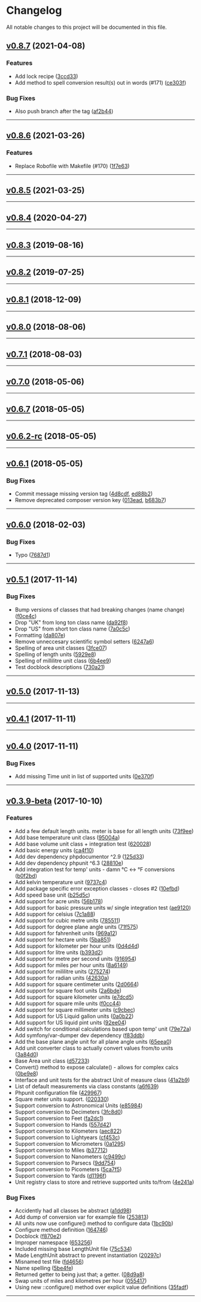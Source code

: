 <!--- BEGIN HEADER -->
# Changelog

All notable changes to this project will be documented in this file.
<!--- END HEADER -->

## [v0.8.7](https://github.com/jordanbrauer/unit-converter/compare/v0.8.6...vv0.8.7) (2021-04-08)


### Features

* Add lock recipe ([3ccd33](https://github.com/jordanbrauer/unit-converter/commit/3ccd3387ddd0fc9f02cdaba0ce2d9051c0aa1528))
* Add method to spell conversion result(s) out in words (#171) ([ce303f](https://github.com/jordanbrauer/unit-converter/commit/ce303fbda7dd552e8e8ed22ddc50ec25be03e6d7))

### Bug Fixes

* Also push branch after the tag ([af2b44](https://github.com/jordanbrauer/unit-converter/commit/af2b44270cce9c69946f3e2112dc109bcbf7eaa2))

---

## [v0.8.6](https://github.com/jordanbrauer/unit-converter/compare/v0.8.5...vv0.8.6) (2021-03-26)


### Features

* Replace Robofile with Makefile (#170) ([1f7e63](https://github.com/jordanbrauer/unit-converter/commit/1f7e6350c73846d6f9d28ca5deece3b5c942b4b4))

---

## [v0.8.5](https://github.com/jordanbrauer/unit-converter/compare/v0.8.4...vv0.8.5) (2021-03-25)


---

## [v0.8.4](https://github.com/jordanbrauer/unit-converter/compare/v0.8.3...vv0.8.4) (2020-04-27)


---

## [v0.8.3](https://github.com/jordanbrauer/unit-converter/compare/v0.8.2...vv0.8.3) (2019-08-16)


---

## [v0.8.2](https://github.com/jordanbrauer/unit-converter/compare/v0.8.1...vv0.8.2) (2019-07-25)


---

## [v0.8.1](https://github.com/jordanbrauer/unit-converter/compare/v0.8.0...vv0.8.1) (2018-12-09)


---

## [v0.8.0](https://github.com/jordanbrauer/unit-converter/compare/v0.7.1...vv0.8.0) (2018-08-06)


---

## [v0.7.1](https://github.com/jordanbrauer/unit-converter/compare/v0.7.0...vv0.7.1) (2018-08-03)


---

## [v0.7.0](https://github.com/jordanbrauer/unit-converter/compare/v0.6.7...vv0.7.0) (2018-05-06)


---

## [v0.6.7](https://github.com/jordanbrauer/unit-converter/compare/v0.6.2-rc...vv0.6.7) (2018-05-05)


---

## [v0.6.2-rc](https://github.com/jordanbrauer/unit-converter/compare/v0.6.1...vv0.6.2-rc) (2018-05-05)


---

## [v0.6.1](https://github.com/jordanbrauer/unit-converter/compare/v0.6.0...vv0.6.1) (2018-05-05)


### Bug Fixes

* Commit message missing version tag ([4d8cdf](https://github.com/jordanbrauer/unit-converter/commit/4d8cdf1b6b096d2cf266dd8d337d855d56db9e17), [ed88b2](https://github.com/jordanbrauer/unit-converter/commit/ed88b203305ff08913990d36819e99d0ca6fb33c))
* Remove deprecated composer version key ([013ead](https://github.com/jordanbrauer/unit-converter/commit/013ead47f049f954cb4cc3146663b1cdcc385d49), [b683b7](https://github.com/jordanbrauer/unit-converter/commit/b683b793c252b97bb32a72de8a45d4cdb8c002e4))

---

## [v0.6.0](https://github.com/jordanbrauer/unit-converter/compare/v0.5.1...vv0.6.0) (2018-02-03)


### Bug Fixes

* Typo ([7687d1](https://github.com/jordanbrauer/unit-converter/commit/7687d1a5747b65d6bce3a6e8359045fbc5c54e6e))

---

## [v0.5.1](https://github.com/jordanbrauer/unit-converter/compare/v0.5.0...vv0.5.1) (2017-11-14)


### Bug Fixes

* Bump versions of classes that had breaking changes (name change) ([f0ce4c](https://github.com/jordanbrauer/unit-converter/commit/f0ce4c56514faf20c23e1d211a521cfafa9d04ea))
* Drop "UK" from long ton class name ([da92f8](https://github.com/jordanbrauer/unit-converter/commit/da92f8cadb023040918336531379ca7ddaa0053e))
* Drop "US" from short ton class name ([7a0c5c](https://github.com/jordanbrauer/unit-converter/commit/7a0c5c823cb58ec060fde40e0db52be8c55e8b3f))
* Formatting ([da807e](https://github.com/jordanbrauer/unit-converter/commit/da807e6420710d3ef4104a3e971284e61f5b4ac3))
* Remove unneccesary scientific symbol setters ([6247a6](https://github.com/jordanbrauer/unit-converter/commit/6247a6e48f849b5614e8f5643b176ef1c02d927d))
* Spelling of area unit classes ([3fce07](https://github.com/jordanbrauer/unit-converter/commit/3fce071d6b635103f04307215a3afb951fb6ddb5))
* Spelling of length units ([5929e8](https://github.com/jordanbrauer/unit-converter/commit/5929e86e48f11855ae0f53adb575ee53aaaf2256))
* Spelling of millilitre unit class ([6b4ee9](https://github.com/jordanbrauer/unit-converter/commit/6b4ee9ccfc376d807afdd6c1979e59eb9098abd9))
* Test docblock descriptions ([730a21](https://github.com/jordanbrauer/unit-converter/commit/730a217af07d40eb1e6ee2bbc1af97f2374cce6d))

---

## [v0.5.0](https://github.com/jordanbrauer/unit-converter/compare/v0.4.1...vv0.5.0) (2017-11-13)


---

## [v0.4.1](https://github.com/jordanbrauer/unit-converter/compare/v0.4.0...vv0.4.1) (2017-11-11)


---

## [v0.4.0](https://github.com/jordanbrauer/unit-converter/compare/v0.3.9-beta...vv0.4.0) (2017-11-11)


### Bug Fixes

* Add missing Time unit in list of supported units ([0e370f](https://github.com/jordanbrauer/unit-converter/commit/0e370f320fed91fe0b0e4a11809661da6a7144db))

---

## [v0.3.9-beta](https://github.com/jordanbrauer/unit-converter/compare/6fc1d0a4faface380dded5ec94c3de3fb5ea7224...vv0.3.9-beta) (2017-10-10)


### Features

* Add a few default length units. meter is base for all length units ([73f9ee](https://github.com/jordanbrauer/unit-converter/commit/73f9ee4e2a006a2ef9764a7943c437372bd531d7))
* Add base temperature unit class ([95004a](https://github.com/jordanbrauer/unit-converter/commit/95004ab075d8444043e833037d09b72ccafc1c30))
* Add base volume unit class + integration test ([620028](https://github.com/jordanbrauer/unit-converter/commit/6200283806160ce93d7a215282dfbc5ea0975aab))
* Add basic energy units ([ca4f10](https://github.com/jordanbrauer/unit-converter/commit/ca4f108f9de85aa1fd56f0d24b790c0658aea98f))
* Add dev dependency phpdocumentor ^2.9 ([125d33](https://github.com/jordanbrauer/unit-converter/commit/125d33346cd4f33061552e9f75af3929fdd63109))
* Add dev dependency phpunit ^6.3 ([28810e](https://github.com/jordanbrauer/unit-converter/commit/28810ef2e66f6a5eb9df0ee5b38f1746b7eb18ac))
* Add integration test for temp' units - damn °C <-> °F conversions ([b0f2bd](https://github.com/jordanbrauer/unit-converter/commit/b0f2bd86f1782e7b81a1475d03d6a96ffb0c42be))
* Add kelvin temperature unit ([9737c4](https://github.com/jordanbrauer/unit-converter/commit/9737c4b4432cdbe9b0742e94bcb1d43546fa9ae7))
* Add package specific error exception classes - closes #2 ([10efbd](https://github.com/jordanbrauer/unit-converter/commit/10efbdea1ee0ef97aca53fbe7b2e7f28cf3fb859))
* Add speed base unit ([b25d5c](https://github.com/jordanbrauer/unit-converter/commit/b25d5cdd37b174fb59c1c9739d0580727cb87963))
* Add support for acre units ([56b178](https://github.com/jordanbrauer/unit-converter/commit/56b178a2b93dbd03c4576133190ef7ac511b7122))
* Add support for basic pressure units w/ single integration test ([ae9120](https://github.com/jordanbrauer/unit-converter/commit/ae912084f44678143258a0667733c3e4f9970308))
* Add support for celsius ([7c1a88](https://github.com/jordanbrauer/unit-converter/commit/7c1a88addfd5fc1baa6712eda396ddd94137fbe5))
* Add support for cubic metre units ([785511](https://github.com/jordanbrauer/unit-converter/commit/7855114aaa34b99d4fd96c89b8e49fb05d765109))
* Add support for degree plane angle units ([71f575](https://github.com/jordanbrauer/unit-converter/commit/71f575c1d2cbb5091c77c19081873835a0db4be3))
* Add support for fahrenheit units ([969a12](https://github.com/jordanbrauer/unit-converter/commit/969a12f212303fd59468ebb64f0065ba985b9b21))
* Add support for hectare units ([5ba851](https://github.com/jordanbrauer/unit-converter/commit/5ba851283164f558b3aa99d78ebbd88790528f49))
* Add support for kilometer per hour units ([0d4d4d](https://github.com/jordanbrauer/unit-converter/commit/0d4d4daeab75cb06c6d711f8982b2d910bfb9ab6))
* Add support for litre units ([b393d2](https://github.com/jordanbrauer/unit-converter/commit/b393d2691c1f633f23d7575d1771598b7f9b0e5f))
* Add support for metre per second units ([916954](https://github.com/jordanbrauer/unit-converter/commit/9169540369340a97571db8aba07a85cbea6edf24))
* Add support for miles per hour units ([8a6149](https://github.com/jordanbrauer/unit-converter/commit/8a614907a8b55c9dbf0d4c70ad9b7cbda5c4cdb4))
* Add support for mililitre units ([275274](https://github.com/jordanbrauer/unit-converter/commit/275274eb834e27c8394678aa0fcb01fc01a9fd40))
* Add support for radian units ([42630a](https://github.com/jordanbrauer/unit-converter/commit/42630ac5ba816b09b9f757b93c850e1395381bc7))
* Add support for square centimeter units ([2d0664](https://github.com/jordanbrauer/unit-converter/commit/2d06642412ecd5fde3c0a3940956c05ebe9ffa8c))
* Add support for square foot units ([2a6bde](https://github.com/jordanbrauer/unit-converter/commit/2a6bdea6ec181779e0ee8ac0422b01e7ecd7e531))
* Add support for square kilometer units ([e7dcd5](https://github.com/jordanbrauer/unit-converter/commit/e7dcd545e0432e3d522659e0531a7d3588e3fe9c))
* Add support for square mile units ([f0cc44](https://github.com/jordanbrauer/unit-converter/commit/f0cc443bb5206583b9c3e582eada18c10b0f1a64))
* Add support for square millimeter units ([c9cbec](https://github.com/jordanbrauer/unit-converter/commit/c9cbeca7478391d587bc13d0cabc5ab9147523f3))
* Add support for US Liquid gallon units ([0a0b22](https://github.com/jordanbrauer/unit-converter/commit/0a0b2247c17b66d631f24e1f0690414c2475d6c3))
* Add support for US liquid pint units ([92ee04](https://github.com/jordanbrauer/unit-converter/commit/92ee043de8fe50555f23e8f2d69ca5c143008bd0))
* Add switch for conditional calculations based upon temp' unit ([79e72a](https://github.com/jordanbrauer/unit-converter/commit/79e72aa26dbbe8aa38373c22cc3acf1fa0467f4e))
* Add symfony/var-dumper dev dependency ([f83ddb](https://github.com/jordanbrauer/unit-converter/commit/f83ddbc41d4bbea030e21b1351a136931c83028e))
* Add the base plane angle unit for all plane angle units ([65eea0](https://github.com/jordanbrauer/unit-converter/commit/65eea02e8d46fb55dbc0c06a1ca7e4b57cd66363))
* Add unit converter class to actually convert values from/to units ([3a84d0](https://github.com/jordanbrauer/unit-converter/commit/3a84d07aab1f808a6f82a515228c1903d06e980e))
* Base Area unit class ([d57233](https://github.com/jordanbrauer/unit-converter/commit/d57233d90f1ba703030bb0e62564c37ea3157dd6))
* Convert() method to expose calculate() - allows for complex calcs ([0be9e8](https://github.com/jordanbrauer/unit-converter/commit/0be9e8e78586893a3e1a95962337c495af0d0ca0))
* Interface and unit tests for the abstract Unit of measure class ([41a2b9](https://github.com/jordanbrauer/unit-converter/commit/41a2b923afb833017156371b074207097435438c))
* List of default measurements via class constants ([a6f639](https://github.com/jordanbrauer/unit-converter/commit/a6f63950c990445df571df70092c6988eedabfea))
* Phpunit configuration file ([429967](https://github.com/jordanbrauer/unit-converter/commit/429967968f11ecafe9a96513d9796bdab32f1db3))
* Square meter units support. ([020330](https://github.com/jordanbrauer/unit-converter/commit/0203302b1365017d65202d389feec80dace39385))
* Support conversion to Astronomical Units ([e85984](https://github.com/jordanbrauer/unit-converter/commit/e85984c10ecb07d0fd35fd4a285b8f198995e66e))
* Support conversion to Decimeters ([3fc8d0](https://github.com/jordanbrauer/unit-converter/commit/3fc8d057b3cad6eec0f5f46175d245cf590a058b))
* Support conversion to Feet ([fa2dc1](https://github.com/jordanbrauer/unit-converter/commit/fa2dc156bf97126eab9a71e18b781664fd1fa2f2))
* Support conversion to Hands ([557d42](https://github.com/jordanbrauer/unit-converter/commit/557d426b95e94fc2eb460b1311ebf23877f163d4))
* Support conversion to Kilometers ([aec822](https://github.com/jordanbrauer/unit-converter/commit/aec822907747e8f59a291f13a085e92092b2f15a))
* Support conversion to Lightyears ([cf453c](https://github.com/jordanbrauer/unit-converter/commit/cf453c6c99ea431ab2cf3b049ea6c5268d78d574))
* Support conversion to Micrometers ([0a1295](https://github.com/jordanbrauer/unit-converter/commit/0a1295350acd55ee2a59bef746a36ee6674c24ab))
* Support conversion to Miles ([b37712](https://github.com/jordanbrauer/unit-converter/commit/b377122684f9b1717ce535b712ed63e438042f33))
* Support conversion to Nanometers ([c9499c](https://github.com/jordanbrauer/unit-converter/commit/c9499c872bf92f626dfca723d562c6bab3cf5831))
* Support conversion to Parsecs ([9dd754](https://github.com/jordanbrauer/unit-converter/commit/9dd7546f083c179ab76d74b857fe1af981ef1d97))
* Support conversion to Picometers ([5ca7f5](https://github.com/jordanbrauer/unit-converter/commit/5ca7f5cdaf53e4675f532351210a5b400ae59604))
* Support conversion to Yards ([d1196f](https://github.com/jordanbrauer/unit-converter/commit/d1196f67d80dd8ea6f51c725a45f9b87556a5140))
* Unit registry class to store and retrieve supported units to/from ([4e241a](https://github.com/jordanbrauer/unit-converter/commit/4e241a1b5b0787b88ea8f55da378c1818225c1de))

### Bug Fixes

* Accidently had all classes be abstract ([a1dd98](https://github.com/jordanbrauer/unit-converter/commit/a1dd98c246da0fb3577de66f89c1e219e31d045c))
* Add dump of conversion var for example file ([253813](https://github.com/jordanbrauer/unit-converter/commit/253813816ec379282cebd6815b77479c42814d27))
* All units now use configure() method to configure data ([1bc90b](https://github.com/jordanbrauer/unit-converter/commit/1bc90be6b11e2d733975b706697b2943c4755141))
* Configure method definition ([164746](https://github.com/jordanbrauer/unit-converter/commit/164746005c7ab943a2c83c9625f49239950fad03))
* Docblock ([f870e2](https://github.com/jordanbrauer/unit-converter/commit/f870e2ca53e8d2ac61f44f246c06a400db1c2c09))
* Improper namespace ([653256](https://github.com/jordanbrauer/unit-converter/commit/65325600786aa410dc3b9665c9b8b1d4ec97305a))
* Included missing base LengthUnit file ([75c534](https://github.com/jordanbrauer/unit-converter/commit/75c53423f6a7d040653f9107a07519ebb04f9b5c))
* Made LengthUnit abstract to prevent instantiation ([20297c](https://github.com/jordanbrauer/unit-converter/commit/20297c24eae9fdd0b3e65a47064978c728f55eb8))
* Misnamed test file ([fd4656](https://github.com/jordanbrauer/unit-converter/commit/fd4656d9256f92be7446f904d53a5485176dfa93))
* Name spelling ([5be4fe](https://github.com/jordanbrauer/unit-converter/commit/5be4fe397a70ef734de8443e6a7203a304f9135a))
* Returned getter to being just that; a getter. ([08d9a8](https://github.com/jordanbrauer/unit-converter/commit/08d9a81fb182ad6c696541f4790a55853be6b210))
* Swap units of miles and kilometres per hour ([055417](https://github.com/jordanbrauer/unit-converter/commit/055417b04f44d5bb7b443aab9e28438145b1fc91))
* Using new ::configure() method over explicit value definitions ([35fadf](https://github.com/jordanbrauer/unit-converter/commit/35fadfc6d66dc88b58205567c0d3cf3bf74292b6))

---

